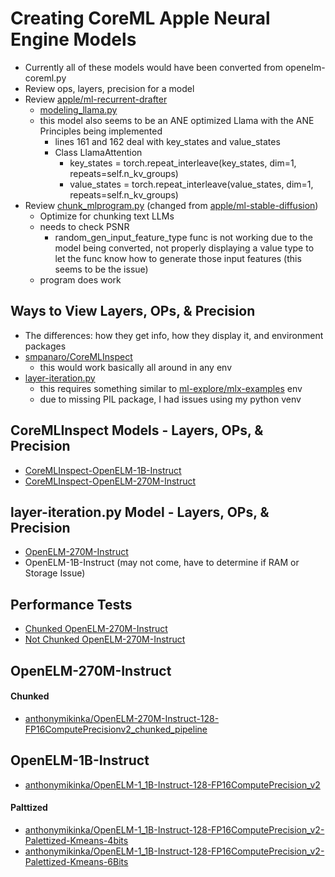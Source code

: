 # Creating CoreML Apple Neural Engine Models
- Currently all of these models would have been converted from openelm-coreml.py
- Review ops, layers, precision for a model
- Review [apple/ml-recurrent-drafter](https://github.com/apple/ml-recurrent-drafter)
  - [modeling_llama.py](https://github.com/apple/ml-recurrent-drafter/blob/main/recurrent_drafting/modeling_llama.py)
  - this model also seems to be an ANE optimized Llama with the ANE Principles being implemented
    - lines 161 and 162 deal with key_states and value_states
    - Class LlamaAttention
      - key_states = torch.repeat_interleave(key_states, dim=1, repeats=self.n_kv_groups)
      - value_states = torch.repeat_interleave(value_states, dim=1, repeats=self.n_kv_groups)
- Review [chunk_mlprogram.py](https://github.com/antmikinka/swift-transformers-test/blob/main/chunk_mlprogram.py) (changed from [apple/ml-stable-diffusion](https://github.com/apple/ml-stable-diffusion/blob/main/python_coreml_stable_diffusion/chunk_mlprogram.py))
	- Optimize for chunking text LLMs
	- needs to check PSNR 
		- random_gen_input_feature_type func is not working due to the model being converted, not properly displaying a value type to let the func know how to generate those input features (this seems to be the issue)
	- program does work




## Ways to View Layers, OPs, & Precision
- The differences: how they get info, how they display it, and environment packages
- [smpanaro/CoreMLInspect](https://github.com/smpanaro/CoreMLInspect)
	- this would work basically all around in any env
- [layer-iteration.py](https://github.com/antmikinka/swift-transformers-test/blob/main/layer-iteration.py)
	- this requires something similar to [ml-explore/mlx-examples](https://github.com/ml-explore/mlx-examples) env 
	- due to missing PIL package, I had issues using my python venv


  
## CoreMLInspect Models - Layers, OPs, & Precision
- [CoreMLInspect-OpenELM-1B-Instruct](https://github.com/antmikinka/swift-transformers-test/blob/main/CoreMLInspect-OpenELM-1B-Instruct-Compiled-Model-CPU-NE.txt)
- [CoreMLInspect-OpenELM-270M-Instruct](https://github.com/antmikinka/swift-transformers-test/blob/main/CoreMLInspect-OpenELM-270M-Instruct-Compiled-Model-CPU-NE.txt)



  
## layer-iteration.py Model - Layers, OPs, & Precision
- [OpenELM-270M-Instruct](https://github.com/antmikinka/swift-transformers-test/blob/main/OpenELM-270M-Instruct-128-FP16ComputePrecisoinv2.txt)
- OpenELM-1B-Instruct (may not come, have to determine if RAM or Storage Issue)




## Performance Tests
- [Chunked OpenELM-270M-Instruct](https://github.com/antmikinka/swift-transformers-test/blob/main/Model%20Performance%20Tests/OpenELM-270M-Instruct-128-FP16ComputePrecisionv2_chunked_pipeline%20PERFORMANCE%20TEST.png)
- [Not Chunked OpenELM-270M-Instruct](https://github.com/antmikinka/swift-transformers-test/blob/main/Model%20Performance%20Tests/OpenELM-270M-Instruct-128-FP16ComputePrecisionv2%20PERFORMANCE%20TEST.png)




## OpenELM-270M-Instruct
#### Chunked
- [anthonymikinka/OpenELM-270M-Instruct-128-FP16ComputePrecisionv2_chunked_pipeline](https://huggingface.co/anthonymikinka/OpenELM-270M-Instruct-128-FP16ComputePrecisionv2_chunked_pipeline/tree/main)


## OpenELM-1B-Instruct
- [anthonymikinka/OpenELM-1_1B-Instruct-128-FP16ComputePrecision_v2](https://huggingface.co/anthonymikinka/OpenELM-1_1B-Instruct-128-FP16ComputePrecision_v2)
  
#### Palttized
- [anthonymikinka/OpenELM-1_1B-Instruct-128-FP16ComputePrecision_v2-Palettized-Kmeans-4bits](https://huggingface.co/anthonymikinka/OpenELM-1_1B-Instruct-128-FP16ComputePrecision_v2-Palettized-Kmeans-4bits)
- [anthonymikinka/OpenELM-1_1B-Instruct-128-FP16ComputePrecision_v2-Palettized-Kmeans-6Bits](https://huggingface.co/anthonymikinka/OpenELM-1_1B-Instruct-128-FP16ComputePrecision_v2-Palettized-Kmeans-6Bits)
